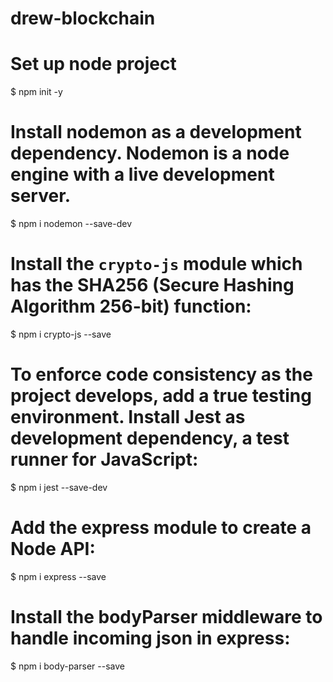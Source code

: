 # drew-blockchain

# Set up node project
$ npm init -y

# Install nodemon as a development dependency. Nodemon is a node engine with a live development server.
$ npm i nodemon --save-dev

# Install the `crypto-js` module which has the SHA256 (Secure Hashing Algorithm 256-bit) function:
$ npm i crypto-js --save

# To enforce code consistency as the project develops, add a true testing environment. Install Jest as development dependency, a test runner for JavaScript:
$ npm i jest --save-dev

# Add the express module to create a Node API:
$ npm i express --save

# Install the bodyParser middleware to handle incoming json in express:
$ npm i body-parser --save
